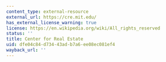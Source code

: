 ```yaml
---
content_type: external-resource
external_url: https://cre.mit.edu/
has_external_license_warning: true
license: https://en.wikipedia.org/wiki/All_rights_reserved
status: ''
title: Center for Real Estate
uid: dfe04c84-d734-43ad-b7a6-ee08ec081ef4
wayback_url: ''
---
```


